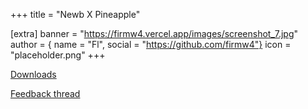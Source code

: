+++
title = "Newb X Pineapple"

[extra]
banner = "https://firmw4.vercel.app/images/screenshot_7.jpg"
author = { name = "Fl", social = "https://github.com/firmw4"}
icon = "placeholder.png"
+++

[Downloads](https://discord.com/channels/844591537430069279/1200711882013691916)

[Feedback thread](https://discord.com/channels/844591537430069279/1200707849014235196)

